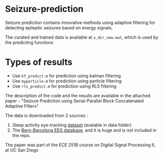 # Seizure-prediction
Seizure prediction contains innovative methods using adaptive filtering for detecting epileptic seizures based on energy signals.

The curated and trained data is available at `x_dir_new.mat`, which is used by the predicting functions

# Types of results
* Use `kf_predict.m` for prediction using kalman filtering
* Use `myparticle.m` for prediction using particle filtering
* Use `rls_predict.m` for prediction using RLS filtering

The description of the code and the results are available in the attached paper - "Seizure Prediction using Serial-Parallel Block Concatenated Adaptive Filters"

The data is downloaded from 2 sources :
1. Sleep activity eye-tracking [dataset](http://www2.hu-berlin.de/eyetracking-eeg/testdata.html) (avaiable in data folder)
2. The [Bern-Barcelona EEG database](http://ntsa.upf.edu/downloads/andrzejak-rg-schindler-k-rummel-c-2012-nonrandomness-nonlinear-dependence-and), and it is huge and is not included in the repo.

The paper was part of the ECE 251B course on Digital Signal Processing II, at UC San Diego

